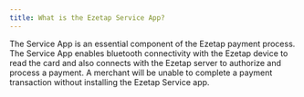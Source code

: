 ```yaml
---
title: What is the Ezetap Service App?
---
```

The Service App is an essential component of the Ezetap payment process. The Service App enables bluetooth connectivity with the Ezetap device to read the card and also connects with the Ezetap server to authorize and process a payment. A merchant will be unable to complete a payment transaction without installing the Ezetap Service app.  